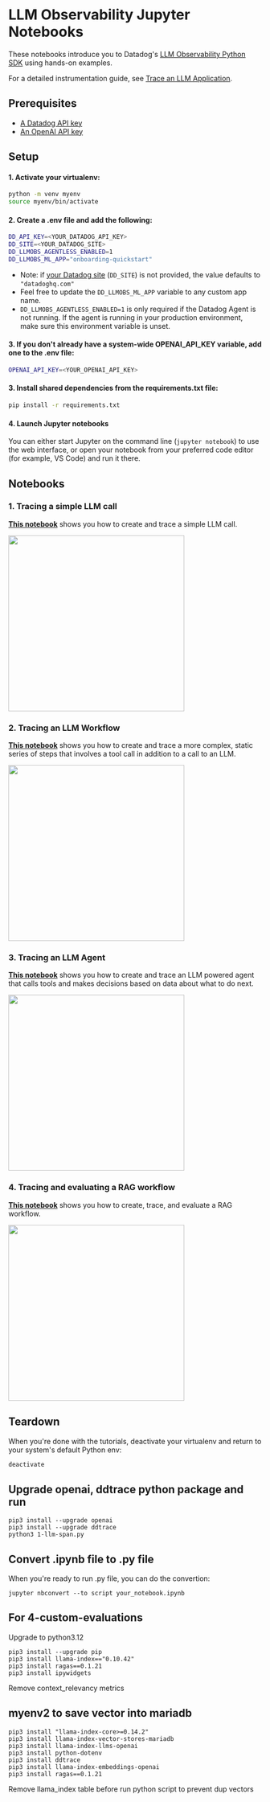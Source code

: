 # LLM Observability Jupyter Notebooks

These notebooks introduce you to Datadog's [LLM Observability Python SDK](https://docs.datadoghq.com/llm_observability/setup/sdk/python/) using hands-on examples.

For a detailed instrumentation guide, see [Trace an LLM Application](https://docs.datadoghq.com/tracing/llm_observability/trace_an_llm_application/).

## Prerequisites

- [A Datadog API key](https://docs.datadoghq.com/account_management/api-app-keys)
- [An OpenAI API key](https://platform.openai.com/docs/quickstart/account-setup)

## Setup

#### 1. Activate your virtualenv:

```bash
python -m venv myenv
source myenv/bin/activate
```

#### 2. Create a .env file and add the following:

```bash
DD_API_KEY=<YOUR_DATADOG_API_KEY>
DD_SITE=<YOUR_DATADOG_SITE>
DD_LLMOBS_AGENTLESS_ENABLED=1
DD_LLMOBS_ML_APP="onboarding-quickstart"
```

- Note: if [your Datadog site](https://docs.datadoghq.com/getting_started/site/#access-the-datadog-site) (`DD_SITE`) is not provided, the value defaults to `"datadoghq.com"`
- Feel free to update the `DD_LLMOBS_ML_APP` variable to any custom app name.
- `DD_LLMOBS_AGENTLESS_ENABLED=1` is only required if the Datadog Agent is not running. If the agent is running in your production environment, make sure this environment variable is unset.


#### 3. If you don't already have a system-wide OPENAI_API_KEY variable, add one to the .env file:

```bash
OPENAI_API_KEY=<YOUR_OPENAI_API_KEY>
```

#### 3. Install shared dependencies from the requirements.txt file:

```bash
pip install -r requirements.txt
```

#### 4. Launch Jupyter notebooks

You can either start Jupyter on the command line (`jupyter notebook`) to use the web interface, or open your notebook from your preferred code editor (for example, VS Code) and run it there.

## Notebooks

### 1. Tracing a simple LLM call

**[This notebook](./1-llm-span.ipynb)** shows you how to create and trace a simple LLM call.

<img src="./images/llm-span.png" height="350" >

### 2. Tracing an LLM Workflow

**[This notebook](./2-workflow-span.ipynb)** shows you how to create and trace a more complex, static series of steps that involves a tool call in addition to a call to an LLM.

<img src="./images/workflow-span.png" height="350" >

### 3. Tracing an LLM Agent

**[This notebook](./3-agent-span.ipynb)** shows you how to create and trace an LLM powered agent that calls tools and makes decisions based on data about what to do next.

<img src="./images/agent-span.png" height="350" >

### 4. Tracing and evaluating a RAG workflow

**[This notebook](./4-custom-evaluations.ipynb)** shows you how to create, trace, and evaluate a RAG workflow.

<img src="./images/rag-span.png" height="350" >

## Teardown

When you're done with the tutorials, deactivate your virtualenv and return to your system's default Python env:

```bash
deactivate
```

## Upgrade openai, ddtrace python package and run

```
pip3 install --upgrade openai
pip3 install --upgrade ddtrace
python3 1-llm-span.py
```

## Convert .ipynb file to .py file

When you're ready to run .py file, you can do the convertion:

```
jupyter nbconvert --to script your_notebook.ipynb
```

## For 4-custom-evaluations

Upgrade to python3.12

```
pip3 install --upgrade pip
pip3 install llama-index=="0.10.42"
pip3 install ragas==0.1.21
pip3 install ipywidgets
```

Remove context_relevancy metrics

## myenv2 to save vector into mariadb

```
pip3 install "llama-index-core>=0.14.2"
pip3 install llama-index-vector-stores-mariadb
pip3 install llama-index-llms-openai
pip3 install python-dotenv
pip3 install ddtrace
pip3 install llama-index-embeddings-openai
pip3 install ragas==0.1.21
```
Remove llama_index table before run python script to prevent dup vectors

